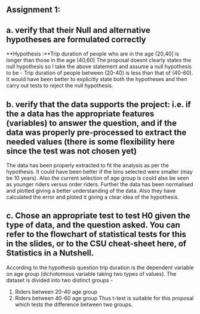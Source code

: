 ## Assignment 1:
## a. verify that their Null and alternative hypotheses are formulated correctly
**Hypothesis :**Trip duration of people who are in the age (20,40] is longer than those in the age (40,60]
The proposal doesnt clearly states the null hypothesis so I take the above statement and assume a null hypothesis to be - Trip duration of people between (20-40) is less than that of (40-60).
It would have been better to explicitly state both the hypotheses and then carry out tests to reject the null hypothesis. 

## b. verify that the data supports the project: i.e. if the a data has the appropriate features (variables) to answer the question, and if the data was properly pre-processed to extract the needed values (there is some flexibility here since the test was not chosen yet)
The data has been properly extracted to fit the analysis as per the hypothesis. It could have been better if the bins selected were smaller (may be 10 years). Also the current selection of age group is could also be seen as younger riders versus order riders. 
Further the data has been normalised and plotted giving a better understanding of the data. Also they have calculated the error and ploted it giving a clear idea of the hypothesis. 

## c. Chose an appropriate test to test H0 given the type of data, and the question asked. You can refer to the flowchart of statistical tests for this in the slides, or to the CSU cheat-sheet here, of Statistics in a Nutshell.
According to the hypothesis question trip duration is the dependent variable on age group (dichotomous variable taking two types of values). The dataset is divided into two distinct groups -
1. Riders between 20-40 age group
2. Riders between 40-60 age group
Thus t-test is suitable for this proposal which tests the difference between two groups. 
